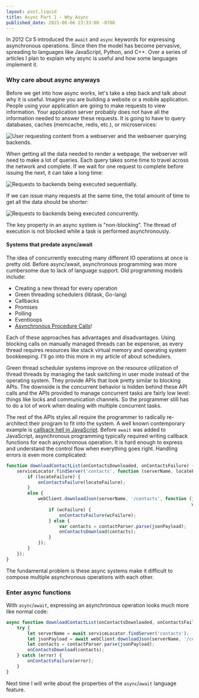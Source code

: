 ```yaml
---
layout: post.liquid
title: Async Part 1 - Why Async
published_date: 2021-06-06 23:33:00 -0700
---
```


In 2012 C&sharp; 5 introduced the `await` and `async` keywords for expressing asynchronous
operations. Since then the model has become pervasive, spreading to languages
like JavaScript, Python, and C++. Over a series of articles I plan to explain
why async is useful and how some languages implement it.

### Why care about async anyways

Before we get into how async works, let's take a step back and talk about why it
is useful. Imagine you are building a website or a mobile application. People
using your application are going to make requests to view information. Your
application server probably does not have all the information needed to answer
these requests. It is going to have to query databases, caches (memcache, redis,
etc.), or microservices:

![User requesting content from a webserver and the webserver querying backends.](/images/async-1/image1.png)

When getting all the data needed to render a webpage, the webserver will need to
make a lot of queries. Each query takes some time to travel across the network
and complete. If we wait for one request to complete before issuing the next, it
can take a long time:

![Requests to backends being executed sequentially.](/images/async-1/image2.png)
 
If we can issue many requests at the same time, the total amount of time to get
all the data should be shorter:

![Requests to backends being executed concurrently.](/images/async-1/image3.png)

The key property in an async system is "non-blocking". The thread of execution
is not blocked while a task is performed asynchronously.

#### Systems that predate async/await

The idea of concurrently executing many different IO operations at once is pretty
old. Before async/await, asynchronous programming was more cumbersome due to lack
of language support. Old programming models include:

* Creating a new thread for every operation
* Green threading schedulers (libtask, Go-lang)
* Callbacks
* Promises
* Polling
* Eventloops
* [Asynchronous Procedure Calls](https://docs.microsoft.com/windows/win32/sync/asynchronous-procedure-calls)!

Each of these approaches has advantages and disadvantages. Using blocking calls
on manually managed threads can be expensive, as every thread requires resources
like stack virtual memory and operating system bookkeeping. I'll go into this more
in my article of about schedulers.

Green thread scheduler systems improve on the resource utilization of thread threads
by managing the task switching in user mode instead of the operating system. They
provide APIs that look pretty similar to blocking APIs. The downside is the concurrent
behavior is hidden behind these API calls and the APIs provided to manage
concurrent tasks are fairly low level: things like locks and communication channels. So
the programmer still has to do a lot of work when dealing with multiple concurrent
tasks.

The rest of the APIs styles all require the programmer to radically re-architect
their program to fit into the system. A well known contemporary example is
[callback hell in JavaScript](https://www.freecodecamp.org/news/how-to-deal-with-nested-callbacks-and-avoid-callback-hell-1bc8dc4a2012/).
Before `await` was added to JavaScript, asynchronous programming typically required
writing callback functions for each asynchronous operation. It is hard enough to
express and understand the control flow when everything goes right. Handling
errors is even more complicated:

```javascript
function downloadContactList(onContactsDownloaded, onContactsFailure) {
    serviceLocator.findServer('contacts', function (serverName, locateFailure) {
        if (locateFailure) {
            onContactsFailure(locateFailure);
        }
        else {
            webClient.downloadJson(serverName, '/contacts', function (jsonPayload,
                                                                      wcFailure) {
                if (wcFailure) {
                    onContactsFailure(wcFailure);
                } else {
                    var contacts = contactParser.parse(jsonPayload);
                    onContactsDownload(contacts);
                }
            });
        }
    });
}
```

The fundamental problem is these async systems make it difficult to compose multiple
asynchronous operations with each other.

### Enter async functions

With `async`/`await`, expressing an asynchronous operation looks much more like
normal code:

```javascript
async function downloadContactList(onContactsDownloaded, onContactsFailure) {
    try {
        let serverName = await serviceLocator.findServer('contacts');
        let jsonPayload = await webClient.downloadJson(serverName, '/contacts');
        let contacts = contactParser.parse(jsonPayload);
        onContactsDownload(contacts);
    } catch (error) {
        onContactsFailure(error);
    }
}
```

Next time I will write about the properties of the `async`/`await` language
feature.
